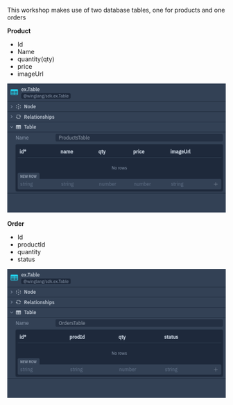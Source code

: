 This workshop makes use of two database tables, one for products and one orders

**Product**

- Id
- Name
- quantity(qty)
- price
- imageUrl

![image](../images/productsTable.png)

**Order**
- Id
- productId
- quantity
- status

![image](../images/ordersTable.png)